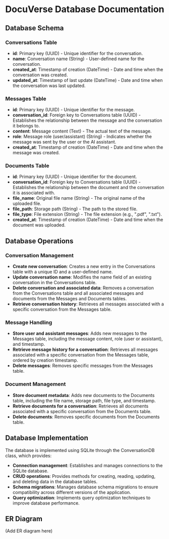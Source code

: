 # DocuVerse Database Documentation

## Database Schema

### Conversations Table

* **id**: Primary key (UUID) - Unique identifier for the conversation.
* **name**: Conversation name (String) - User-defined name for the conversation.
* **created_at**: Timestamp of creation (DateTime) - Date and time when the conversation was created.
* **updated_at**: Timestamp of last update (DateTime) - Date and time when the conversation was last updated.

### Messages Table

* **id**: Primary key (UUID) - Unique identifier for the message.
* **conversation_id**: Foreign key to Conversations table (UUID) - Establishes the relationship between the message and the conversation it belongs to.
* **content**: Message content (Text) - The actual text of the message.
* **role**: Message role (user/assistant) (String) - Indicates whether the message was sent by the user or the AI assistant.
* **created_at**: Timestamp of creation (DateTime) - Date and time when the message was created.

### Documents Table

* **id**: Primary key (UUID) - Unique identifier for the document.
* **conversation_id**: Foreign key to Conversations table (UUID) - Establishes the relationship between the document and the conversation it is associated with.
* **file_name**: Original file name (String) - The original name of the uploaded file.
* **file_path**: Storage path (String) - The path to the stored file.
* **file_type**: File extension (String) - The file extension (e.g., ".pdf", ".txt").
* **created_at**: Timestamp of creation (DateTime) - Date and time when the document was uploaded.

## Database Operations

### Conversation Management

* **Create new conversation**: Creates a new entry in the Conversations table with a unique ID and a user-defined name.
* **Update conversation name**: Modifies the name field of an existing conversation in the Conversations table.
* **Delete conversation and associated data**: Removes a conversation from the Conversations table and all associated messages and documents from the Messages and Documents tables.
* **Retrieve conversation history**: Retrieves all messages associated with a specific conversation from the Messages table.

### Message Handling

* **Store user and assistant messages**: Adds new messages to the Messages table, including the message content, role (user or assistant), and timestamp.
* **Retrieve message history for a conversation**: Retrieves all messages associated with a specific conversation from the Messages table, ordered by creation timestamp.
* **Delete messages**: Removes specific messages from the Messages table.

### Document Management

* **Store document metadata**: Adds new documents to the Documents table, including the file name, storage path, file type, and timestamp.
* **Retrieve documents for a conversation**: Retrieves all documents associated with a specific conversation from the Documents table.
* **Delete documents**: Removes specific documents from the Documents table.

## Database Implementation

The database is implemented using SQLite through the ConversationDB class, which provides:

* **Connection management**: Establishes and manages connections to the SQLite database.
* **CRUD operations**: Provides methods for creating, reading, updating, and deleting data in the database tables.
* **Schema migrations**: Manages database schema migrations to ensure compatibility across different versions of the application.
* **Query optimization**: Implements query optimization techniques to improve database performance.

## ER Diagram

(Add ER diagram here)
